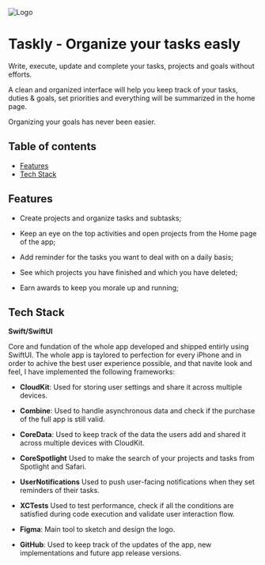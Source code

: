 
![Logo](./Taskly/Assets.xcassets/AppIconset/taskly-icon.png)

# Taskly - Organize your tasks easly

Write, execute, update and complete your tasks, projects and goals without efforts.

A clean and organized interface will help you keep track of your tasks, duties & goals, set priorities and everything will be summarized in the home page.

Organizing your goals has never been easier.
## Table of contents
* [Features](#features)
* [Tech Stack](#tech-stack)


## Features

- Create projects and organize tasks and subtasks;

- Keep an eye on the top activities and open projects from the Home page of the app;

- Add reminder for the tasks you want to deal with on a daily basis; 

- See which projects you have finished and which you have deleted;

- Earn awards to keep you morale up and running; 
## Tech Stack

**Swift/SwiftUI**

Core and fundation of the whole app developed and shipped entirly using SwiftUI. 
The whole app is taylored to perfection for every iPhone and 
in order to achive the best user experience possible, and that navite look and feel, I have implemented the following frameworks:

- **CloudKit**:
    Used for storing user settings and share it across multiple devices.    

- **Combine**:
    Used to handle asynchronous data and check if the purchase of the full app is still valid.

- **CoreData**:
    Used to keep track of the data the users add and shared it across multiple devices with CloudKit.

- **CoreSpotlight**
    Used to make the search of your projects and tasks from Spotlight and Safari.

- **UserNotifications**
    Used to push user-facing notifications when they set reminders of their tasks.

- **XCTests**
    Used to test performance, check if all the conditions are satisfied during code execution and validate user interaction flow.

- **Figma**:
    Main tool to sketch and design the logo.

- **GitHub**:
    Used to keep track of the updates of the app, new implementations and future app release versions.


